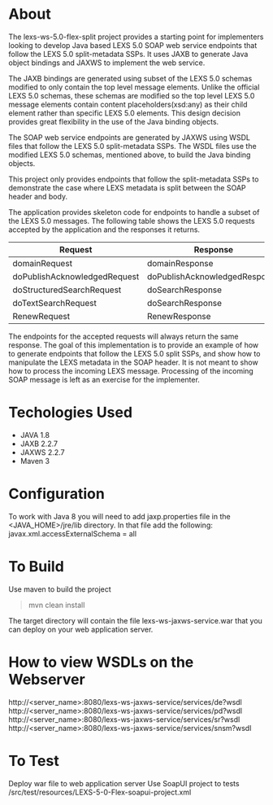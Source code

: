 About
================================================================================
The lexs-ws-5.0-flex-split project provides a starting point for implementers 
looking to develop Java based LEXS 5.0 SOAP web service endpoints that follow 
the LEXS 5.0 split-metadata SSPs. It uses JAXB to generate Java object bindings 
and JAXWS to implement the web service. 

The JAXB bindings are generated using subset of the LEXS 5.0 schemas modified to 
only contain the top level message elements. Unlike the official LEXS 5.0 
schemas, these schemas are modified so the top level LEXS 5.0 message elements 
contain content placeholders(xsd:any) as their child element rather than 
specific LEXS 5.0 elements. This design decision provides great flexibility 
in the use of the Java binding objects.

The SOAP web service endpoints are generated by JAXWS using WSDL files that 
follow the LEXS 5.0 split-metadata SSPs. The WSDL files use the modified LEXS 
5.0 schemas, mentioned above, to build the Java binding objects.

This project only provides endpoints that follow the split-metadata SSPs to 
demonstrate the case where LEXS metadata is split between the SOAP header and 
body.

The application provides skeleton code for endpoints to handle a subset of the 
LEXS 5.0 messages. The following table shows the LEXS 5.0 requests accepted by 
the application and the responses it returns.


| Request                       | Response                     |
|-------------------------------|------------------------------|
| domainRequest                 | domainResponse               |
| doPublishAcknowledgedRequest	| doPublishAcknowledgedResponse|
| doStructuredSearchRequest     | doSearchResponse             |
| doTextSearchRequest           | doSearchResponse             |
| RenewRequest                  | RenewResponse                |

The endpoints for the accepted requests will always return the same response. 
The goal of this implementation is to provide an example of how to generate 
endpoints that follow the LEXS 5.0 split SSPs, and show how to manipulate 
the LEXS metadata in the SOAP header. It is not meant to show how to process 
the incoming LEXS message. Processing of the incoming SOAP message is left as 
an exercise for the implementer.

Techologies Used
================================================================================
- JAVA 1.8
- JAXB 2.2.7
- JAXWS 2.2.7
- Maven 3

Configuration
================================================================================
To work with Java 8 you will need to add jaxp.properties file in the 
<JAVA_HOME>/jre/lib directory. In that file add the following:
javax.xml.accessExternalSchema = all

To Build
================================================================================
Use maven to build the project
> mvn clean install

The target directory will contain the file lexs-ws-jaxws-service.war that you
can deploy on your web application server.

How to view WSDLs on the Webserver
================================================================================
http://<server_name>:8080/lexs-ws-jaxws-service/services/de?wsdl
http://<server_name>:8080/lexs-ws-jaxws-service/services/pd?wsdl
http://<server_name>:8080/lexs-ws-jaxws-service/services/sr?wsdl
http://<server_name>:8080/lexs-ws-jaxws-service/services/snsm?wsdl

To Test
================================================================================
Deploy war file to web application server
Use SoapUI project to tests /src/test/resources/LEXS-5-0-Flex-soapui-project.xml